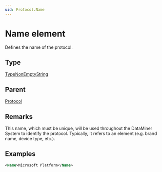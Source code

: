 ```yaml
---
uid: Protocol.Name
---
```


# Name element

Defines the name of the protocol.

## Type

[TypeNonEmptyString](xref:Protocol-TypeNonEmptyString)

## Parent

[Protocol](xref:Protocol)

## Remarks

This name, which must be unique, will be used throughout the DataMiner System to identify the protocol. Typically, it refers to an element (e.g. brand name, device type, etc.).



## Examples


```xml
<Name>Microsoft Platform</Name>
```



